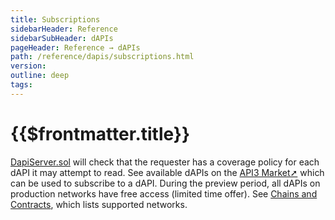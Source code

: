 ```yaml
---
title: Subscriptions
sidebarHeader: Reference
sidebarSubHeader: dAPIs
pageHeader: Reference → dAPIs
path: /reference/dapis/subscriptions.html
version:
outline: deep
tags:
---
```


<PageHeader/>

<SearchHighlight/>

# {{$frontmatter.title}}

[DapiServer.sol](./dapi-server-sol.md) will check that the requester has a
coverage policy for each dAPI it may attempt to read. See available dAPIs on the
[API3 Market➚](https://market.api3.org) which can be used to subscribe to a
dAPI. During the preview period, all dAPIs on production networks have free
access (limited time offer). See [Chains and Contracts](./chains.md), which
lists supported networks.
